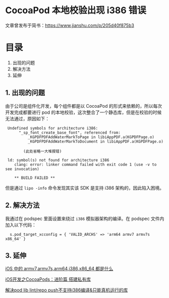 # CocoaPod 本地校验出现 i386 错误

文章曾发布于简书：https://www.jianshu.com/p/205d40f875b3

# 目录
1. 出现的问题
2. 解决方法
3. 延伸

## 1. 出现的问题
由于公司是组件化开发，每个组件都是以 CocoaPod 的形式来依赖的，所以每次开发完成都要进行 pod 的本地校验，这次整合了一个静态库，但是在校验的时候无法通过，原因如下：

```
 Undefined symbols for architecture i386:
      "_sp_font_create_base_font", referenced from:
          _KGPDFPDFAddWaterMarkToPage in libiAppPDF.a(KGPDFPage.o)
          _KGPDFPDFAddWaterMarkToDocument in libiAppPDF.a(KGPDFPage.o)
        
        (此处省略一大堆报错)

 ld: symbol(s) not found for architecture i386
    clang: error: linker command failed with exit code 1 (use -v to see invocation)

    ** BUILD FAILED **
```

但是通过 `lipo -info` 命令发现其实该 SDK 是支持 i386 架构的，因此陷入困境。

## 2. 解决方法
我通过在 podspec 里面设置来绕过 `i386` 模拟器架构的编译。在 podspec 文件内加入以下代码：

```
  s.pod_target_xcconfig = { 'VALID_ARCHS' => 'arm64 armv7 armv7s x86_64' }
```

## 3. 延伸

[iOS 中的 armv7,armv7s,arm64,i386,x86_64 都是什么]([https://www.jianshu.com/p/3fce0bd6f045](https://www.jianshu.com/p/3fce0bd6f045)
)

[iOS开发之CocoaPods：进阶篇 搭建私有库]([https://kanggggg.github.io/2019/01/25/iOS%E5%BC%80%E5%8F%91%E4%B9%8BCocoaPods%EF%BC%9A%E8%BF%9B%E9%98%B6%E7%AF%87-%E6%90%AD%E5%BB%BA%E7%A7%81%E6%9C%89%E5%BA%93/index.html](https://kanggggg.github.io/2019/01/25/iOS%E5%BC%80%E5%8F%91%E4%B9%8BCocoaPods%EF%BC%9A%E8%BF%9B%E9%98%B6%E7%AF%87-%E6%90%AD%E5%BB%BA%E7%A7%81%E6%9C%89%E5%BA%93/index.html)
)

[解决pod lib lint/repo push不支持i386编译&只能真机运行的库]([https://www.jianshu.com/p/88180b4d2ab7](https://www.jianshu.com/p/88180b4d2ab7)
)